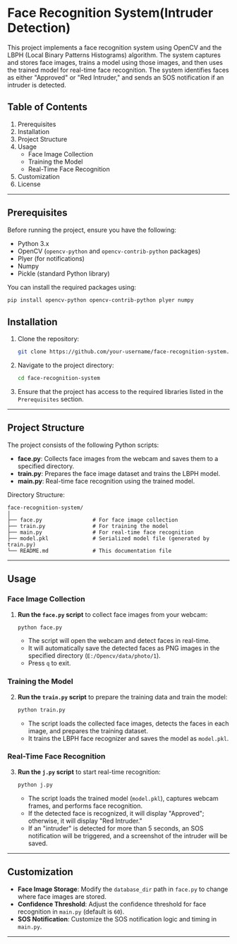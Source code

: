 # Face Recognition System(Intruder Detection)

This project implements a face recognition system using OpenCV and the LBPH (Local Binary Patterns Histograms) algorithm. The system captures and stores face images, trains a model using those images, and then uses the trained model for real-time face recognition. The system identifies faces as either "Approved" or "Red Intruder," and sends an SOS notification if an intruder is detected.

## Table of Contents

1. Prerequisites
2. Installation
3. Project Structure
4. Usage
   - Face Image Collection
   - Training the Model
   - Real-Time Face Recognition
5. Customization
6. License

---

## Prerequisites

Before running the project, ensure you have the following:

- Python 3.x
- OpenCV (`opencv-python` and `opencv-contrib-python` packages)
- Plyer (for notifications)
- Numpy
- Pickle (standard Python library)

You can install the required packages using:

```bash
pip install opencv-python opencv-contrib-python plyer numpy
```

## Installation

1. Clone the repository:

   ```bash
   git clone https://github.com/your-username/face-recognition-system.git
   ```

2. Navigate to the project directory:

   ```bash
   cd face-recognition-system
   ```

3. Ensure that the project has access to the required libraries listed in the `Prerequisites` section.

---

## Project Structure

The project consists of the following Python scripts:

- **face.py**: Collects face images from the webcam and saves them to a specified directory.
- **train.py**: Prepares the face image dataset and trains the LBPH model.
- **main.py**: Real-time face recognition using the trained model.

Directory Structure:
```
face-recognition-system/
│
├── face.py                # For face image collection
├── train.py               # For training the model
├── main.py                # For real-time face recognition
├── model.pkl              # Serialized model file (generated by train.py)
└── README.md              # This documentation file
```

---

## Usage

### Face Image Collection

1. **Run the `face.py` script** to collect face images from your webcam:

   ```bash
   python face.py
   ```

   - The script will open the webcam and detect faces in real-time.
   - It will automatically save the detected faces as PNG images in the specified directory (`E:/Opencv/data/photo/1`).
   - Press `q` to exit.

### Training the Model

2. **Run the `train.py` script** to prepare the training data and train the model:

   ```bash
   python train.py
   ```

   - The script loads the collected face images, detects the faces in each image, and prepares the training dataset.
   - It trains the LBPH face recognizer and saves the model as `model.pkl`.

### Real-Time Face Recognition

3. **Run the `j.py` script** to start real-time recognition:

   ```bash
   python j.py
   ```

   - The script loads the trained model (`model.pkl`), captures webcam frames, and performs face recognition.
   - If the detected face is recognized, it will display "Approved"; otherwise, it will display "Red Intruder."
   - If an "intruder" is detected for more than 5 seconds, an SOS notification will be triggered, and a screenshot of the intruder will be saved.

---

## Customization

- **Face Image Storage**: Modify the `database_dir` path in `face.py` to change where face images are stored.
- **Confidence Threshold**: Adjust the confidence threshold for face recognition in `main.py` (default is `60`).
- **SOS Notification**: Customize the SOS notification logic and timing in `main.py`.

---


